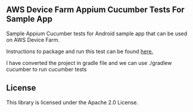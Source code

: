 ## AWS Device Farm Appium Cucumber Tests For Sample App

Sample Appium Cucumber tests for Android sample app that can be used on AWS Device Farm.

Instructions to package and run this test can be found [here.](https://aws.amazon.com/blogs/mobile/testing-mobile-apps-with-cucumber-and-appium-through-testng-on-aws-device-farm/)

I have converted the project in gradle file and we can use ./gradlew cucumber to run cucumber tests
## License

This library is licensed under the Apache 2.0 License. 
